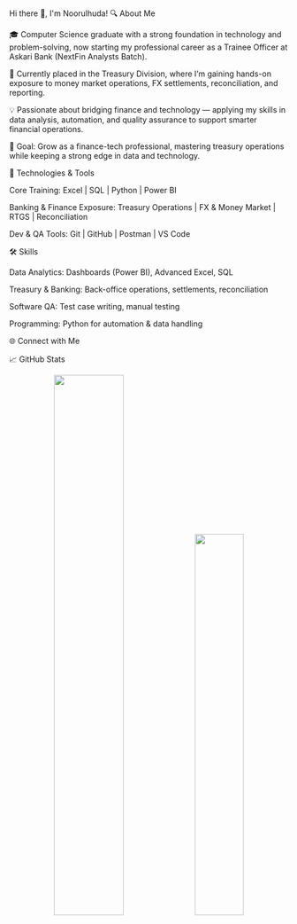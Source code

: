 Hi there 👋, I'm Noorulhuda!
🔍 About Me

🎓 Computer Science graduate with a strong foundation in technology and problem-solving, now starting my professional career as a Trainee Officer at Askari Bank (NextFin Analysts Batch).

💼 Currently placed in the Treasury Division, where I’m gaining hands-on exposure to money market operations, FX settlements, reconciliation, and reporting.

💡 Passionate about bridging finance and technology — applying my skills in data analysis, automation, and quality assurance to support smarter financial operations.

🌟 Goal: Grow as a finance-tech professional, mastering treasury operations while keeping a strong edge in data and technology.

🔧 Technologies & Tools

Core Training: Excel | SQL | Python | Power BI

Banking & Finance Exposure: Treasury Operations | FX & Money Market | RTGS | Reconciliation

Dev & QA Tools: Git | GitHub | Postman | VS Code

🛠️ Skills

Data Analytics: Dashboards (Power BI), Advanced Excel, SQL

Treasury & Banking: Back-office operations, settlements, reconciliation

Software QA: Test case writing, manual testing

Programming: Python for automation & data handling

🌐 Connect with Me

📈 GitHub Stats

<div align="center"> <img src="https://github-readme-stats-sigma-five.vercel.app/api?username=noorulhuda-usman&show_icons=true&theme=dark" width="50%" /> <img src="https://github-readme-stats-sigma-five.vercel.app/api/top-langs/?username=noorulhuda-usman&layout=compact&theme=dark" width="42%" /> </div>
